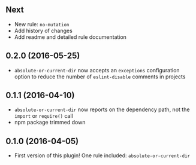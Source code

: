 ## Next

* New rule: `no-mutation`
* Add history of changes
* Add readme and detailed rule documentation

## 0.2.0 (2016-05-25)

* `absolute-or-current-dir` now accepts an `exceptions` configuration option to reduce the number of `eslint-disable` comments in projects

## 0.1.1 (2016-04-10)

* `absolute-or-current-dir` now reports on the dependency path, not the `import` or `require()` call
* npm package trimmed down

## 0.1.0 (2016-04-05)

* First version of this plugin! One rule included: `absolute-or-current-dir`
